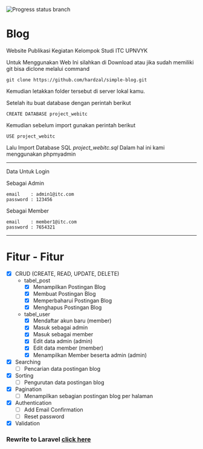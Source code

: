 
![Progress status branch](https://img.shields.io/badge/progress-40%25-yellowgreen.svg)

# Blog
Website Publikasi Kegiatan Kelompok Studi ITC UPNVYK

Untuk Menggunakan Web Ini silahkan di Download atau jika sudah memiliki git bisa diclone melalui command

    git clone https://github.com/hardzal/simple-blog.git

Kemudian letakkan folder tersebut di server lokal kamu.

Setelah itu buat database dengan perintah berikut
    
    CREATE DATABASE project_webitc

Kemudian sebelum import gunakan perintah berikut 
    
    USE project_webitc

Lalu Import Database SQL <em>project_webitc.sql</em> Dalam hal ini kami menggunakan phpmyadmin

-------------------------------------------------------------------
Data Untuk Login

Sebagai Admin

    email    : admin1@itc.com
    password : 123456
    
Sebagai Member

    email    : member1@itc.com
    password : 7654321
--------------------------------------------------------------------

  # Fitur - Fitur  
  - [x] CRUD (CREATE, READ, UPDATE, DELETE)
    - tabel_post 
        - [x] Menampilkan Postingan Blog
        - [x] Membuat Postingan Blog
        - [x] Memperbaharui Postingan Blog
        - [x] Menghapus Postingan Blog
    - tabel_user
        - [x] Mendaftar akun baru (member)
        - [x] Masuk sebagai admin
        - [x] Masuk sebagai member
        - [x] Edit data admin (admin)
        - [x] Edit data member (member)
        - [x] Menampilkan Member beserta admin (admin)
  
  - [x] Searching
    - [ ] Pencarian data postingan blog 
  - [x] Sorting
    - [ ] Pengurutan data postingan blog
  - [x] Pagination
    - [ ] Menampilkan sebagian postingan blog per halaman
  - [x] Authentication
    - [ ] Add Email Confirmation
    - [ ] Reset password
  - [x] Validation

### Rewrite to Laravel [click here](https://github.com/hardzal/larablog)
